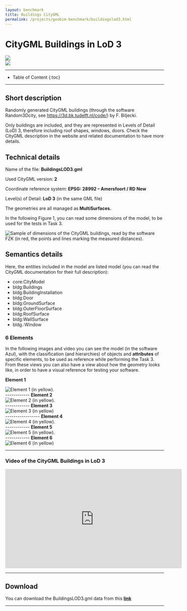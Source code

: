 ```yaml
---
layout: benchmark
title: Buildings CityGML
permalink: /projects/geobim-benchmark/buildingslod3.html
---
```


<h1>CityGML Buildings in LoD 3</h1>

<div class="row">
  <div class="col-sm-12 col-xs-12"><img class="img-responsive" src="{{ "/projects/geobim-benchmark/img/BuildingsLOD3-1.gif" }}" style="max-height: 500px"></div>
</div>

<div class="row">
  <div class="col-sm-12 col-xs-12"><img class="img-responsive" src="{{ "/projects/geobim-benchmark/img/BuildingsLOD3-2.gif" }}" style="max-height: 500px"></div>
</div>

- - -

* Table of Content
{:toc}

- - -

## Short description

Randomly generated CityGML buildings (through the software Random3Dcity, see https://3d.bk.tudelft.nl/code/) by F. Biljecki.

Only buildings are included, and they are represented in Levels of Detail (LoD) 3, therefore including roof shapes, windows, doors. Check the CityGML description in the website and related documentation to have more details.

## Technical details

Name of the file: <strong>BuildingsLOD3.gml</strong>

Used CityGML version:<strong> 2</strong>

Coordinate reference system:<strong> EPSG: 28992 – Amersfoort / RD New</strong>

Level(s) of Detail: <strong>LoD 3</strong> (in the same GML file)

The geometries are all managed as<strong> MultiSurfaces.</strong>

In the following Figure 1, you can read some dimensions of the model, to be used for the tests in Task 3.

<div class="row">
	<img class="img-responsive" src="{{ "/projects/geobim-benchmark/img/BuildingsLOD3-Fig1.gif" }}" title="Sample of dimensions of the CityGML buildings, read by the software FZK (in red, the points and lines marking the measured distances)." >
</div>


## Semantics details

Here, the entities included in the model are listed model (you can read the CityGML documentation for their full description):

* core:CityModel
* bldg:Buildings
* bldg:BuildingInstallation
* bldg:Door
* bldg:GroundSurface
* bldg:OuterFloorSurface
* bldg:RoofSurface
* bldg:WallSurface
* bldg.:Window


### 6 Elements

In the following images and video you can see the model (in the software Azul), with the classification (and hierarchies) of objects and <strong> attributes</strong>  of specific elements, to be used as reference while performing the Task 3.
From these views you can also have a view about how the geometry looks like, in order to have a visual reference for testing your software.


<strong> Element 1</strong>
<div class="row">
	<img class="img-responsive" src="{{ "/projects/geobim-benchmark/img/BuildingsLOD3-Fig2.gif" }}" title="Element 1	(in yellow)." >
</div>
------------
<strong> Element 2 </strong>
<div class="row">
	<img class="img-responsive" src="{{ "/projects/geobim-benchmark/img/BuildingsLOD3-Fig3.gif" }}" title="Element 2	(in yellow)." >
</div>
------------
<strong> Element 3</strong>
<div class="row">
	<img class="img-responsive" src="{{ "/projects/geobim-benchmark/img/BuildingsLOD3-Fig4.gif" }}" title="Element 3	(in yellow)" >
</div>
-----------------
<strong> Element 4</strong>
<div class="row">
	<img class="img-responsive" src="{{ "/projects/geobim-benchmark/img/BuildingsLOD3-Fig5.gif" }}" title="Element 4	 (in yellow)." >
</div>
------------
<strong> Element 5</strong>
<div class="row">
	<img class="img-responsive" src="{{ "/projects/geobim-benchmark/img/BuildingsLOD3-Fig6.gif" }}" title="Element 5	 (in yellow)." >
</div>
------------
<strong> Element 6</strong>
<div class="row">
	<img class="img-responsive" src="{{ "/projects/geobim-benchmark/img/BuildingsLOD3-Fig7.gif" }}" title="Element 6 (in yellow)" >
</div>

---------------

### Video of the CityGML Buildings in LoD 3

<iframe width="560" height="315" src="https://www.youtube.com/embed/1Z0Fh2ATXkY" frameborder="0" allow="accelerometer; autoplay; encrypted-media; gyroscope; picture-in-picture" allowfullscreen></iframe>

--------------------------
## Download

You can download the BuildingsLOD3.gml data from this [**link**](https://www.dropbox.com/s/bfs6fk26u4np3ea/BuildingsLOD3.gml?dl=0)
 - - -
